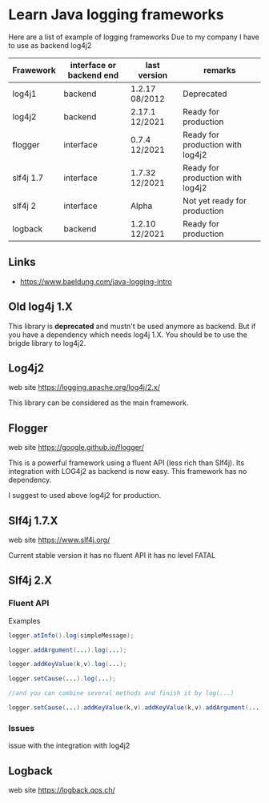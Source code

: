 # Learn Java logging frameworks
Here are a list of example of logging frameworks
Due to my company I have to use as backend log4j2

| Frawework | interface or backend end | last version | remarks |
| ------------- | ------------- | ------------- | ------------- |
| log4j1  | backend | 1.2.17 08/2012 | Deprecated |
| log4j2  | backend | 2.17.1 12/2021 | Ready for production |
| flogger  | interface | 0.7.4 12/2021 | Ready for production with log4j2 |
| slf4j 1.7  | interface | 1.7.32 12/2021 | Ready for production with log4j2 |
| slf4j 2  | interface | Alpha | Not yet ready for production |
| logback  | backend | 1.2.10 12/2021 | Ready for production |

## Links

* https://www.baeldung.com/java-logging-intro

## Old log4j 1.X
This library is **deprecated** and mustn't be used anymore as backend.
But if you have a dependency which needs log4j 1.X.
You should be to use the brigde library to log4j2.

## Log4j2
web site https://logging.apache.org/log4j/2.x/

This library can be considered as the main framework.

## Flogger
web site https://google.github.io/flogger/

This is a powerful framework using a fluent API (less rich than Slf4j).
Its integration with LOG4j2 as backend is now easy.
This framework has no dependency.

I suggest to used above log4j2 for production.
 

## Slf4j 1.7.X
web site  https://www.slf4j.org/

Current stable version
it has no fluent API
it has no level FATAL


## Slf4j 2.X
### Fluent API
Examples

```java
logger.atInfo().log(simpleMessage);

logger.addArgument(...).log(...);

logger.addKeyValue(k,v).log(...);

logger.setCause(...).log(...);

//and you can combine several methods and finish it by log(...)

logger.setCause(...).addKeyValue(k,v).addKeyValue(k,v).addArgument(...).addArgument(...).log(...);
```

### Issues
issue with the integration with log4j2

## Logback

web site https://logback.qos.ch/
